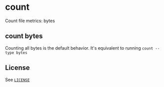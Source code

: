 # count
Count file metrics: bytes

## count bytes

Counting all bytes is the default behavior. It's equivalent to running `count --type bytes`

## License

See [`LICENSE`](./LICENSE)


